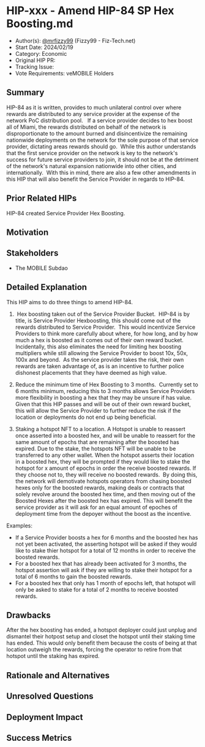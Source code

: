 # HIP-xxx - Amend HIP-84 SP Hex Boosting.md

- Author(s): [@mrfizzy99](https://github.com/mrfizzy99) (Fizzy99 - Fiz-Tech.net) 
- Start Date: 2024/02/19
- Category: Economic
- Original HIP PR: <!-- leave this empty; maintainer will fill in ID of this pull request -->
- Tracking Issue: <!-- leave this empty; maintainer will create a discussion issue -->
- Vote Requirements: veMOBILE Holders

## Summary

HIP-84 as it is written, provides to much unilateral control over where rewards are distributed to any service provider at the expense of the network PoC distribution pool.  
If a service provider decides to hex boost all of Miami, the rewards distributed on behalf of the network is disproportionate to the amount burned and disincentivize the remaining nationwide deployments on the network for the sole purpose of that service provider, dictating areas rewards should go. 
While this author understands that the first service provider on the network is key to the network's success for future service providers to join, it should not be at the detriment of the network's natural expansion nationwide into other cities, and internationally. 
With this in mind, there are also a few other amendments in this HIP that will also benefit the Service Provider in regards to HIP-84. 

## Prior Related HIPs

HIP-84 created Service Provider Hex Boosting.


## Motivation



## Stakeholders

- The MOBILE Subdao


## Detailed Explanation

This HIP aims to do three things to amend HIP-84.  

1.  Hex boosting taken out of the Service Provider Bucket. 
HIP-84 is by title, is Service Provider Hexboosting, this should come out of the rewards distributed to Service Provider. 
This would incentivize Service Providers to think more carefully about where, for how long, and by how much a hex is boosted as it comes out of their own reward bucket. Incidentally, this also eliminates the need for limiting hex boosting multipliers while still allowing the Service Provider to boost 10x, 50x, 100x and beyond.  As the service provider takes the risk, their own rewards are taken advantage of, as is an incentive to further police dishonest placements that they have deemed as high value.

2. Reduce the minimum time of Hex Boosting to 3 months. 
Currently set to 6 months minimum, reducing this to 3 months allows Service Providers more flexibility in boosting a hex that they may be unsure if has value. Given that this HIP passes and will be out of their own reward bucket, this will allow the Service Provider to further reduce the risk if the location or deployments do not end up being beneficial.

3. Staking a hotspot NFT to a location. A Hotspot is unable to reassert once asserted into a boosted hex, and will be unable to reassert for the same amount of epochs that are remaining after the boosted has expired. Due to the stake, the hotspots NFT will be unable to be transferred to any other wallet. When the hotspot asserts their location in a boosted hex, they will be prompted if they would like to stake the hotspot for x amount of epochs in order the receive boosted rewards. If they choose not to, they will receive no boosted rewards. 
By doing this, the network will demotivate hotspots operators from chasing boosted hexes only for the boosted rewards, making deals or contracts that solely revolve around the boosted hex time, and then moving out of the Boosted Hexes after the boosted hex has expired. This will benefit the service provider as it will ask for an equal amount of epoches of deployment time from the depoyer without the boost as the incentive. 

Examples: 
- If a Service Provider boosts a hex for 6 months and the boosted hex has not yet been activated, the asserting hotspot will be asked if they would like to stake thier hotspot for a total of 12 months in order to receive the boosted rewards.  
- For a boosted hex that has already been activated for 3 months, the hotspot assertion will ask if they are willing to stake their hotspot for a total of 6 months to gain the boosted rewards.  
- For a boosted hex that only has 1 month of epochs left, that hotspot will only be asked to stake for a total of 2 months to receive boosted rewards.
  

## Drawbacks

After the hex boosting has ended, a hotspot deployer could just unplug and dismantel their hotpost setup and closet the hotspot until their staking time has ended. This would only benefit them because the costs of being at that location outweigh the rewards, forcing the operator to retire from that hotspot until the staking has expired. 


## Rationale and Alternatives


## Unresolved Questions


## Deployment Impact


## Success Metrics

